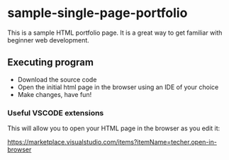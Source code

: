 # sample-single-page-portfolio

This is a sample HTML portfolio page. It is a great way to get familiar with beginner web development.

## Executing program

- Download the source code
- Open the initial html page in the browser using an IDE of your choice
- Make changes, have fun! 

### Useful VSCODE extensions
This will allow you to open your HTML page in the browser as you edit it: 

https://marketplace.visualstudio.com/items?itemName=techer.open-in-browser